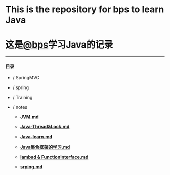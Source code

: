 # This is the repository for bps to learn Java
# 这是[@bps](https://github.com/bps97 "@bps")学习Java的记录

---
#### 目录
- / SpringMVC

- / spring

- / Training   

- / notes

  - **[JVM.md](https://github.com/bps97/bps-Java/blob/master/notes/JVM.md "JVM.md")**
  
  - **[Java-Thread&Lock.md](https://github.com/bps97/bps-Java/blob/master/notes/Java-Thread&Lock.md "Java-Thread&Lock.md")**
  
  - **[Java-learn.md](https://github.com/bps97/bps-Java/blob/master/notes/Java-learn.md "Java-learn.md")**
  
  - **[Java集合框架的学习.md](https://github.com/bps97/Java-learn-trace/blob/master/notes/Java%E9%9B%86%E5%90%88%E6%A1%86%E6%9E%B6%E7%9A%84%E5%AD%A6%E4%B9%A0.md)**
  
  - **[lambad & FunctionInterface.md](https://github.com/bps97/Java-learn-trace/blob/master/notes/lambad%20%26%20FunctionInterface.md)**
  - **[srping.md](https://github.com/bps97/Java-learn-trace/blob/master/notes/spring.md)**
